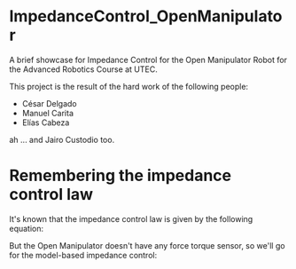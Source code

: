 # ImpedanceControl_OpenManipulator
A brief showcase for Impedance Control for the Open Manipulator Robot for the Advanced Robotics Course at UTEC.

This project is the result of the hard work of the following people:

- César Delgado
- Manuel Carita
- Elías Cabeza

ah ... and Jairo Custodio too.

# Remembering the impedance control law
It's known that the impedance control law is given by the following equation:

But the Open Manipulator doesn't have any force torque sensor, so we'll go for the model-based impedance control:


